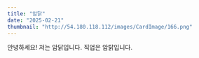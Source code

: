 ```yaml
---
title: "암닭"
date: "2025-02-21"
thumbnail: "http://54.180.118.112/images/CardImage/166.png"
---
```


안녕하세요! 저는 암닭입니다. 직업은 암탉입니다.
